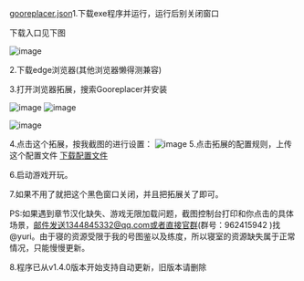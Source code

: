 [gooreplacer.json](https://github.com/lance94/mnsgChinese/files/15138364/gooreplacer.json)1.下载exe程序并运行，运行后别关闭窗口

下载入口见下图

![image](https://github.com/lance94/mnsgChinese/assets/69445676/15c93967-142a-4397-93b2-37fedb5074e6)



2.下载edge浏览器(其他浏览器懒得测兼容)

3.打开浏览器拓展，搜索Gooreplacer并安装

![image](https://github.com/lance94/mnsgChinese/assets/69445676/233eb47c-00c2-40b6-8641-3f0b2a7e7a58)
![image](https://github.com/lance94/mnsgChinese/assets/69445676/45b1577d-5057-4525-9ceb-dbb4c6e16a3c)

![image](https://github.com/lance94/mnsgChinese/assets/69445676/282579a3-de26-4004-95b0-2890fd622928)

4.点击这个拓展，按我截图的进行设置：
![image](https://github.com/lance94/mnsgChinese/assets/69445676/47ab8204-4460-4231-93fa-93abb40ac41f)
5.点击拓展的配置规则，上传这个配置文件
[下载配置文件](https://raw.githubusercontent.com/lance94/mnsgChinese/main/gooreplacer.json?raw=true)

6.启动游戏开玩。

7.如果不用了就把这个黑色窗口关闭，并且把拓展关了即可。

PS:如果遇到章节汉化缺失、游戏无限加载问题，截图控制台打印和你点击的具体场景，邮件发送1344845332@qq.com或者直接官群(群号：962415942 )找@yuri。由于寝的资源受限于我的号图鉴以及练度，所以寝室的资源缺失属于正常情况，只能慢慢更新。

8.程序已从v1.4.0版本开始支持自动更新，旧版本请删除



